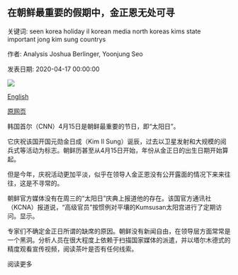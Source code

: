 ## 在朝鲜最重要的假期中，金正恩无处可寻

关键词: seen korea holiday il korean media north koreas kims state important jong kim sung countrys

作者: Analysis Joshua Berlinger, Yoonjung Seo

发表日期: 2020-04-17 00:00:00

![](https://cdn.cnn.com/cnnnext/dam/assets/200308195832-02-kim-jong-un-file-super-tease.jpg)

[English](On%20North%20Korea%27s%20most%20important%20holiday%2C%20Kim%20Jong%20Un%20was%20nowhere%20to%20be%20seen.md)

[原网页](https://edition.cnn.com/2020/04/17/asia/north-korea-kim-jong-un-intl-hnk/index.html)

韩国首尔（CNN）4月15日是朝鲜最重要的节日，即“太阳日”。

它庆祝该国开国元勋金日成（Kim Il Sung）诞辰，过去以卫星发射和大规模的阅兵式等活动为标志。朝鲜历甚至从4月15日开始，年份从金正日的出生日期开始算起。

但是今年，庆祝活动更加平淡，似乎在领导人金正恩没有公开露面的情况下来来往往，这是不寻常的。

朝鲜官方媒体没有在周三的“太阳日”庆典上报道他的存在。该国官方通讯社（KCNA）报道说，“高级官员”按惯例对平壤的Kumsusan太阳宫进行了定期访问。显示。

专家们不确定金正日所谓的缺席的原因。朝鲜没有新闻自由，在领导层方面常常是一个黑洞。分析人员在很大程度上依赖于扫描国家媒体的派遣，并以塔尔木德式的精度观看宣传视频，阅读茶叶是否有任何线索。

阅读更多